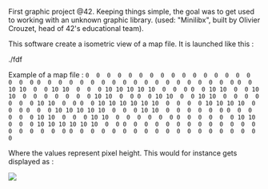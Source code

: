 First graphic project @42. Keeping things simple, the goal was to get used to working with an unknown graphic library. (used: "Minilibx", built by Olivier Crouzet, head of 42's educational team).

This software create a isometric view of a map file. It is launched like this :

./fdf <file>

Example of a map file :
``
0  0  0  0  0  0  0  0  0  0  0  0  0  0  0  0  0  0  0
0  0  0  0  0  0  0  0  0  0  0  0  0  0  0  0  0  0  0
0  0 10 10  0  0 10 10  0  0  0 10 10 10 10 10  0  0  0
0  0 10 10  0  0 10 10  0  0  0  0  0  0  0 10 10  0  0
0  0 10 10  0  0 10 10  0  0  0  0  0  0  0 10 10  0  0
0  0 10 10 10 10 10 10  0  0  0  0 10 10 10 10  0  0  0
0  0  0 10 10 10 10 10  0  0  0 10 10  0  0  0  0  0  0
0  0  0  0  0  0 10 10  0  0  0 10 10  0  0  0  0  0  0
0  0  0  0  0  0 10 10  0  0  0 10 10 10 10 10 10  0  0
0  0  0  0  0  0  0  0  0  0  0  0  0  0  0  0  0  0  0
0  0  0  0  0  0  0  0  0  0  0  0  0  0  0  0  0  0  0
``


Where the values represent pixel height.
This would for instance gets displayed as : 

![](https://camo.githubusercontent.com/e3ec6e2aa5f79d8734cc2732ad53a82df0279b8c/687474703a2f2f692e696d6775722e636f6d2f425a48656e335a2e706e67)
